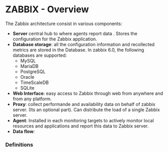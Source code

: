 
# ZABBIX - Overview

The Zabbix architecture consist in various components: 

* **Server** central hub to where agents report data . Stores the configuration for the Zabbix application. 
* **Database storage**: all the configuration information and recollected metrics are stored in the Database. In zabbix 6.0, the following databases are supported: 
	* MySQL 
	* MariaDB
	* PostgreSQL
	* Oracle
	* TimeScaleDB
	* SQLite
* **Web Interface**: easy access to Zabbix through web from anywhere and from any platform. 
* **Proxy**: collect performande and availability data on behalf of zabbix server. (Its an optional part). Can distribute the load of a single Zabbix server. 
* **Agent**: Installed in each monitoring targets to actively monitor local resources and applications and report this data to Zabbix server.
* **Data flow**: 



### Definitions


